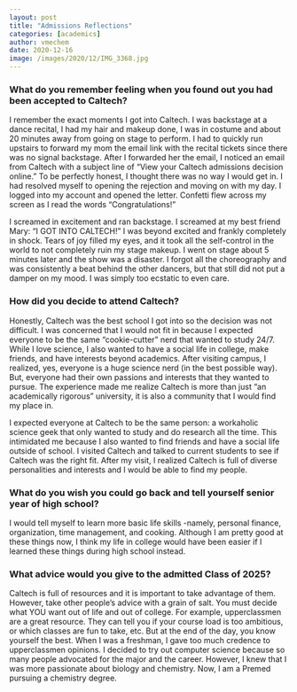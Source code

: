 ```yaml
---
layout: post
title: "Admissions Reflections"
categories: [academics]
author: vmechem
date: 2020-12-16
image: /images/2020/12/IMG_3368.jpg
---
```


### What do you remember feeling when you found out you had been accepted to Caltech?

I remember the exact moments I got into Caltech. I was backstage at a dance recital, I had my hair and makeup done, I was in costume and about 20 minutes away from going on stage to perform. I had to quickly run upstairs to forward my mom the email link with the recital tickets since there was no signal backstage. After I forwarded her the email, I noticed an email from Caltech with a subject line of “View your Caltech admissions decision online.” To be perfectly honest, I thought there was no way I would get in. I had resolved myself to opening the rejection and moving on with my day. I logged into my account and opened the letter. Confetti flew across my screen as I read the words “Congratulations!”

I screamed in excitement and ran backstage. I screamed at my best friend Mary: “I GOT INTO CALTECH!” I was beyond excited and frankly completely in shock. Tears of joy filled my eyes, and it took all the self-control in the world to not completely ruin my stage makeup. I went on stage about 5 minutes later and the show was a disaster. I forgot all the choreography and was consistently a beat behind the other dancers, but that still did not put a damper on my mood. I was simply too ecstatic to even care.

### How did you decide to attend Caltech?

Honestly, Caltech was the best school I got into so the decision was not difficult. I was concerned that I would not fit in because I expected everyone to be the same “cookie-cutter” nerd that wanted to study 24/7. While I love science, I also wanted to have a social life in college, make friends, and have interests beyond academics. After visiting campus, I realized, yes, everyone is a huge science nerd (in the best possible way). But, everyone had their own passions and interests that they wanted to pursue. The experience made me realize Caltech is more than just “an academically rigorous” university, it is also a community that I would find my place in.

I expected everyone at Caltech to be the same person: a workaholic science geek that only wanted to study and do research all the time. This intimidated me because I also wanted to find friends and have a social life outside of school. I visited Caltech and talked to current students to see if Caltech was the right fit. After my visit, I realized Caltech is full of diverse personalities and interests and I would be able to find my people.

### What do you wish you could go back and tell yourself senior year of high school?

I would tell myself to learn more basic life skills -namely, personal finance, organization, time management, and cooking. Although I am pretty good at these things now, I think my life in college would have been easier if I learned these things during high school instead.

### What advice would you give to the admitted Class of 2025?

Caltech is full of resources and it is important to take advantage of them. However, take other people’s advice with a grain of salt. You must decide what YOU want out of life and out of college. For example, upperclassmen are a great resource. They can tell you if your course load is too ambitious, or which classes are fun to take, etc. But at the end of the day, you know yourself the best. When I was a freshman, I gave too much credence to upperclassmen opinions. I decided to try out computer science because so many people advocated for the major and the career. However, I knew that I was more passionate about biology and chemistry. Now, I am a Premed pursuing a chemistry degree.

